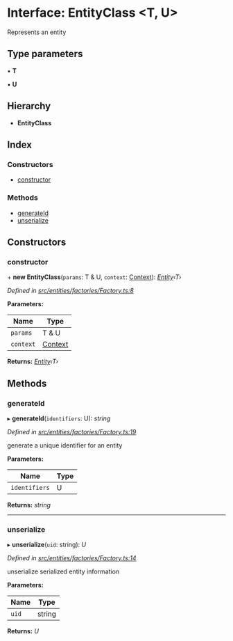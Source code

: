 # Interface: EntityClass <**T, U**>

Represents an entity

## Type parameters

▪ **T**

▪ **U**

## Hierarchy

* **EntityClass**

## Index

### Constructors

* [constructor](_entities_factories_factory_.entityclass.md#constructor)

### Methods

* [generateId](_entities_factories_factory_.entityclass.md#generateid)
* [unserialize](_entities_factories_factory_.entityclass.md#unserialize)

## Constructors

###  constructor

\+ **new EntityClass**(`params`: T & U, `context`: [Context](../classes/_context_.context.md)): *[Entity](../classes/_entities_entity_.entity.md)‹T›*

*Defined in [src/entities/factories/Factory.ts:8](https://github.com/PolymathNetwork/polymath-sdk/blob/ade5412/src/entities/factories/Factory.ts#L8)*

**Parameters:**

Name | Type |
------ | ------ |
`params` | T & U |
`context` | [Context](../classes/_context_.context.md) |

**Returns:** *[Entity](../classes/_entities_entity_.entity.md)‹T›*

## Methods

###  generateId

▸ **generateId**(`identifiers`: U): *string*

*Defined in [src/entities/factories/Factory.ts:19](https://github.com/PolymathNetwork/polymath-sdk/blob/ade5412/src/entities/factories/Factory.ts#L19)*

generate a unique identifier for an entity

**Parameters:**

Name | Type |
------ | ------ |
`identifiers` | U |

**Returns:** *string*

___

###  unserialize

▸ **unserialize**(`uid`: string): *U*

*Defined in [src/entities/factories/Factory.ts:14](https://github.com/PolymathNetwork/polymath-sdk/blob/ade5412/src/entities/factories/Factory.ts#L14)*

unserialize serialized entity information

**Parameters:**

Name | Type |
------ | ------ |
`uid` | string |

**Returns:** *U*
